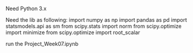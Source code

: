 Need Python 3.x

Need the lib as following:
import numpy as np
import pandas as pd
import statsmodels.api as sm
from scipy.stats import norm
from scipy.optimize import minimize
from scipy.optimize import root_scalar

run the Project_Week07.ipynb
